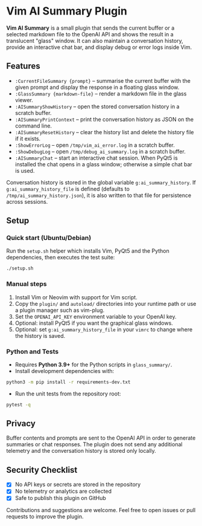# Vim AI Summary Plugin

**Vim AI Summary** is a small plugin that sends the current buffer or a selected
markdown file to the OpenAI API and shows the result in a translucent "glass"
window. It can also maintain a conversation history, provide an interactive chat
bar, and display debug or error logs inside Vim.

## Features

- `:CurrentFileSummary {prompt}` – summarise the current buffer with the given
  prompt and display the response in a floating glass window.
- `:GlassSummary {markdown-file}` – render a markdown file in the glass viewer.
- `:AISummaryShowHistory` – open the stored conversation history in a scratch
  buffer.
- `:AISummaryPrintContext` – print the conversation history as JSON on the
  command line.
- `:AISummaryResetHistory` – clear the history list and delete the history file
  if it exists.
- `:ShowErrorLog` – open `/tmp/vim_ai_error.log` in a scratch buffer.
- `:ShowDebugLog` – open `/tmp/debug_ai_summary.log` in a scratch buffer.
- `:AISummaryChat` – start an interactive chat session. When PyQt5 is installed
  the chat opens in a glass window; otherwise a simple chat bar is used.

Conversation history is stored in the global variable `g:ai_summary_history`.
If `g:ai_summary_history_file` is defined (defaults to
`/tmp/ai_summary_history.json`), it is also written to that file for persistence
across sessions.

## Setup

### Quick start (Ubuntu/Debian)

Run the `setup.sh` helper which installs Vim, PyQt5 and the Python
dependencies, then executes the test suite:

```bash
./setup.sh
```

### Manual steps

1. Install Vim or Neovim with support for Vim script.
2. Copy the `plugin/` and `autoload/` directories into your runtime path or use a
   plugin manager such as vim-plug.
3. Set the `OPENAI_API_KEY` environment variable to your OpenAI key.
4. Optional: install PyQt5 if you want the graphical glass windows.
5. Optional: set `g:ai_summary_history_file` in your `vimrc` to change where the
   history is saved.

### Python and Tests

- Requires **Python 3.9+** for the Python scripts in `glass_summary/`.
- Install development dependencies with:

```bash
python3 -m pip install -r requirements-dev.txt
```

- Run the unit tests from the repository root:

```bash
pytest -q
```

## Privacy

Buffer contents and prompts are sent to the OpenAI API in order to generate
summaries or chat responses. The plugin does not send any additional telemetry
and the conversation history is stored only locally.

## Security Checklist

- [x] No API keys or secrets are stored in the repository
- [x] No telemetry or analytics are collected
- [x] Safe to publish this plugin on GitHub

Contributions and suggestions are welcome. Feel free to open issues or pull
requests to improve the plugin.
